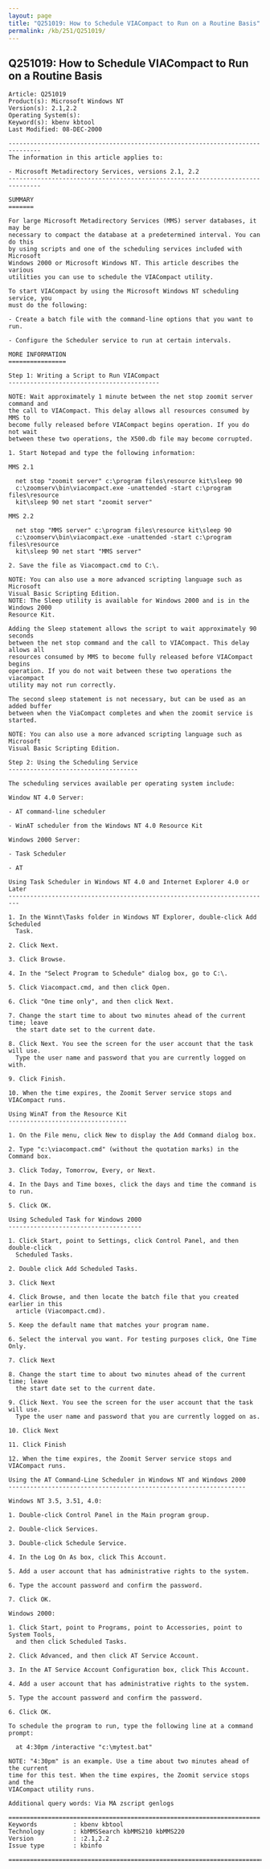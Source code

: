 ```yaml
---
layout: page
title: "Q251019: How to Schedule VIACompact to Run on a Routine Basis"
permalink: /kb/251/Q251019/
---
```


## Q251019: How to Schedule VIACompact to Run on a Routine Basis

	Article: Q251019
	Product(s): Microsoft Windows NT
	Version(s): 2.1,2.2
	Operating System(s): 
	Keyword(s): kbenv kbtool
	Last Modified: 08-DEC-2000
	
	-------------------------------------------------------------------------------
	The information in this article applies to:
	
	- Microsoft Metadirectory Services, versions 2.1, 2.2 
	-------------------------------------------------------------------------------
	
	SUMMARY
	=======
	
	For large Microsoft Metadirectory Services (MMS) server databases, it may be
	necessary to compact the database at a predetermined interval. You can do this
	by using scripts and one of the scheduling services included with Microsoft
	Windows 2000 or Microsoft Windows NT. This article describes the various
	utilities you can use to schedule the VIACompact utility.
	
	To start VIACompact by using the Microsoft Windows NT scheduling service, you
	must do the following:
	
	- Create a batch file with the command-line options that you want to run.
	
	- Configure the Scheduler service to run at certain intervals.
	
	MORE INFORMATION
	================
	
	Step 1: Writing a Script to Run VIACompact
	------------------------------------------
	
	NOTE: Wait approximately 1 minute between the net stop zoomit server command and
	the call to VIACompact. This delay allows all resources consumed by MMS to
	become fully released before VIACompact begins operation. If you do not wait
	between these two operations, the X500.db file may become corrupted.
	
	1. Start Notepad and type the following information:
	
	MMS 2.1
	
	  net stop "zoomit server" c:\program files\resource kit\sleep 90
	  c:\zoomserv\bin\viacompact.exe -unattended -start c:\program files\resource
	  kit\sleep 90 net start "zoomit server"
	
	MMS 2.2
	
	  net stop "MMS server" c:\program files\resource kit\sleep 90
	  c:\zoomserv\bin\viacompact.exe -unattended -start c:\program files\resource
	  kit\sleep 90 net start "MMS server"
	
	2. Save the file as Viacompact.cmd to C:\.
	
	NOTE: You can also use a more advanced scripting language such as Microsoft
	Visual Basic Scripting Edition.
	NOTE: The Sleep utility is available for Windows 2000 and is in the Windows 2000
	Resource Kit.
	
	Adding the Sleep statement allows the script to wait approximately 90 seconds
	between the net stop command and the call to VIACompact. This delay allows all
	resources consumed by MMS to become fully released before VIACompact begins
	operation. If you do not wait between these two operations the viacompact
	utility may not run correctly.
	
	The second sleep statement is not necessary, but can be used as an added buffer
	between when the ViaCompact completes and when the zoomit service is started.
	
	NOTE: You can also use a more advanced scripting language such as Microsoft
	Visual Basic Scripting Edition.
	
	Step 2: Using the Scheduling Service
	------------------------------------
	
	The scheduling services available per operating system include:
	
	Window NT 4.0 Server:
	
	- AT command-line scheduler
	
	- WinAT scheduler from the Windows NT 4.0 Resource Kit
	
	Windows 2000 Server:
	
	- Task Scheduler
	
	- AT
	
	Using Task Scheduler in Windows NT 4.0 and Internet Explorer 4.0 or Later
	-------------------------------------------------------------------------
	
	1. In the Winnt\Tasks folder in Windows NT Explorer, double-click Add Scheduled
	  Task.
	
	2. Click Next.
	
	3. Click Browse.
	
	4. In the "Select Program to Schedule" dialog box, go to C:\.
	
	5. Click Viacompact.cmd, and then click Open.
	
	6. Click "One time only", and then click Next.
	
	7. Change the start time to about two minutes ahead of the current time; leave
	  the start date set to the current date.
	
	8. Click Next. You see the screen for the user account that the task will use.
	  Type the user name and password that you are currently logged on with.
	
	9. Click Finish.
	
	10. When the time expires, the Zoomit Server service stops and VIACompact runs.
	
	Using WinAT from the Resource Kit
	---------------------------------
	
	1. On the File menu, click New to display the Add Command dialog box.
	
	2. Type "c:\viacompact.cmd" (without the quotation marks) in the Command box.
	
	3. Click Today, Tomorrow, Every, or Next.
	
	4. In the Days and Time boxes, click the days and time the command is to run.
	
	5. Click OK.
	
	Using Scheduled Task for Windows 2000
	-------------------------------------
	
	1. Click Start, point to Settings, click Control Panel, and then double-click
	  Scheduled Tasks.
	
	2. Double click Add Scheduled Tasks.
	
	3. Click Next
	
	4. Click Browse, and then locate the batch file that you created earlier in this
	  article (Viacompact.cmd).
	
	5. Keep the default name that matches your program name.
	
	6. Select the interval you want. For testing purposes click, One Time Only.
	
	7. Click Next
	
	8. Change the start time to about two minutes ahead of the current time; leave
	  the start date set to the current date.
	
	9. Click Next. You see the screen for the user account that the task will use.
	  Type the user name and password that you are currently logged on as.
	
	10. Click Next
	
	11. Click Finish
	
	12. When the time expires, the Zoomit Server service stops and VIACompact runs.
	
	Using the AT Command-Line Scheduler in Windows NT and Windows 2000
	------------------------------------------------------------------
	
	Windows NT 3.5, 3.51, 4.0:
	
	1. Double-click Control Panel in the Main program group.
	
	2. Double-click Services.
	
	3. Double-click Schedule Service.
	
	4. In the Log On As box, click This Account.
	
	5. Add a user account that has administrative rights to the system.
	
	6. Type the account password and confirm the password.
	
	7. Click OK.
	
	Windows 2000:
	
	1. Click Start, point to Programs, point to Accessories, point to System Tools,
	  and then click Scheduled Tasks.
	
	2. Click Advanced, and then click AT Service Account.
	
	3. In the AT Service Account Configuration box, click This Account.
	
	4. Add a user account that has administrative rights to the system.
	
	5. Type the account password and confirm the password.
	
	6. Click OK.
	
	To schedule the program to run, type the following line at a command prompt:
	
	  at 4:30pm /interactive "c:\mytest.bat"
	
	NOTE: "4:30pm" is an example. Use a time about two minutes ahead of the current
	time for this test. When the time expires, the Zoomit service stops and the
	VIACompact utility runs.
	
	Additional query words: Via MA zscript genlogs
	
	======================================================================
	Keywords          : kbenv kbtool 
	Technology        : kbMMSSearch kbMMS210 kbMMS220
	Version           : :2.1,2.2
	Issue type        : kbinfo
	
	=============================================================================
	
